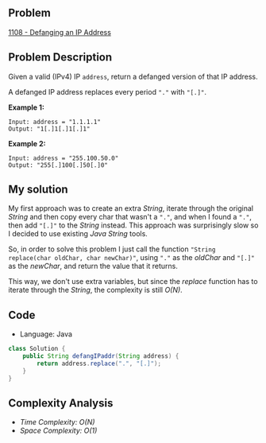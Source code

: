 
## Problem

[1108 - Defanging an IP Address](https://leetcode.com/problems/defanging-an-ip-address/)

## Problem Description

Given a valid (IPv4) IP `address`, return a defanged version of that IP address.

A defanged IP address replaces every period `"."` with `"[.]"`.


__Example 1:__
```
Input: address = "1.1.1.1"
Output: "1[.]1[.]1[.]1"
```

__Example 2:__
```
Input: address = "255.100.50.0"
Output: "255[.]100[.]50[.]0"
```

## My solution

My first approach was to create an extra _String_, iterate through the original _String_ and then copy every char that wasn't a `"."`, and when I found a `"."`, then add `"[.]"` to the _String_ instead. This approach was surprisingly slow so I decided to use existing _Java String_ tools.

So, in order to solve this problem I just call the function `"String replace(char oldChar, char newChar)"`, using `"."` as the _oldChar_ and `"[.]"` as the _newChar_, and return the value that it returns.

This way, we don't use extra variables, but since the _replace_ function has to iterate through the _String_, the complexity is still _O(N)_.

## Code

- Language: Java

```java
class Solution {
    public String defangIPaddr(String address) {
        return address.replace(".", "[.]");
    }
}
```

## Complexity Analysis

- _Time Complexity: O(N)_
- _Space Complexity: O(1)_
